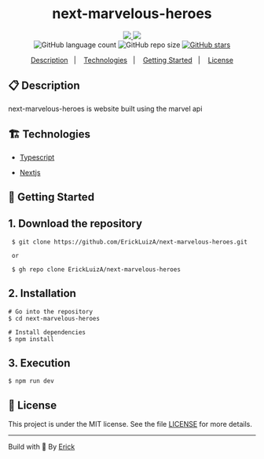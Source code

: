 <h1 align="center"> next-marvelous-heroes </h1>

<p align="center">
  <a href="https://github.com/ErickLuizA/next-marvelous-heroes/graphs/commit-activity" alt="Maintenance">
    <img src="https://img.shields.io/badge/Maintained%3F-yes-1EAE72.svg" />
  </a>

  <a href="./LICENSE" alt="License: MIT">
    <img src="https://img.shields.io/badge/License-MIT-1EAE72.svg" />
  </a>

<br/>

<img alt="GitHub language count" src="https://img.shields.io/github/languages/count/ErickLuizA/next-marvelous-heroes?color=blue">

<img alt="GitHub repo size" src="https://img.shields.io/github/repo-size/ErickLuizA/next-marvelous-heroes">

<a href="https://github.com/ErickLuizA/next-marvelous-heroes/stargazers">
  <img alt="GitHub stars" src="https://img.shields.io/github/stars/ErickLuizA/next-marvelous-heroes?style=social">
</a>

<p align="center">
  <a href="#clipboard-description">Description</a>&nbsp;&nbsp;&nbsp;|&nbsp;&nbsp;&nbsp;
  <a href="#building_construction-technologies">Technologies</a>&nbsp;&nbsp;&nbsp;|&nbsp;&nbsp;&nbsp;
  <a href="#rocket-getting-started">Getting Started</a>&nbsp;&nbsp;&nbsp;|&nbsp;&nbsp;&nbsp;
  <a href="#memo-license">License</a>
</p>

## :clipboard: Description

next-marvelous-heroes is website built using the marvel api

## :building_construction: Technologies

- [Typescript](https://www.typescriptlang.org/)

- [Nextjs](https://nextjs.org)

## :rocket: Getting Started

## 1. Download the repository

```shell
 $ git clone https://github.com/ErickLuizA/next-marvelous-heroes.git

 or

 $ gh repo clone ErickLuizA/next-marvelous-heroes
```

## 2. Installation

```shell
# Go into the repository
$ cd next-marvelous-heroes

# Install dependencies
$ npm install
```

## 3. Execution

```shell
$ npm run dev
```

## :memo: License

This project is under the MIT license. See the file [LICENSE](LICENSE) for more details.

---

Build with 💙 By [Erick](https://www.linkedin.com/in/erick-luiz-47151a1a4/)
